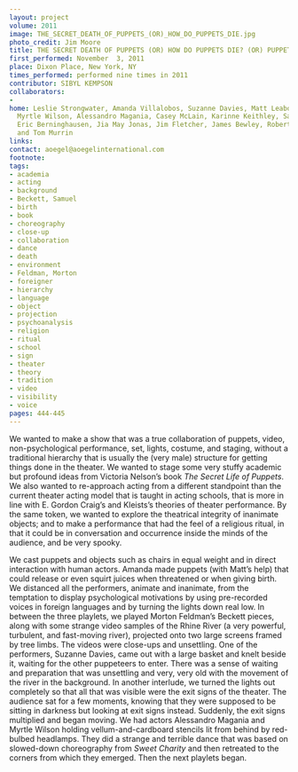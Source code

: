 ```yaml
---
layout: project
volume: 2011
image: THE_SECRET_DEATH_OF_PUPPETS_(OR)_HOW_DO_PUPPETS_DIE.jpg
photo_credit: Jim Moore
title: THE SECRET DEATH OF PUPPETS (OR) HOW DO PUPPETS DIE? (OR) PUPPETS DIE IN SECRET
first_performed: November  3, 2011
place: Dixon Place, New York, NY
times_performed: performed nine times in 2011
contributor: SIBYL KEMPSON
collaborators:
-
home: Leslie Strongwater, Amanda Villalobos, Suzanne Davies, Matt Leabo, Ben Williams,
  Myrtle Wilson, Alessandro Magania, Casey McLain, Karinne Keithley, Sam Goodman,
  Eric Berninghausen, Jia May Jonas, Jim Fletcher, James Bewley, Robert Johanson,
  and Tom Murrin
links:
contact: aoegel@aoegelinternational.com
footnote:
tags:
- academia
- acting
- background
- Beckett, Samuel
- birth
- book
- choreography
- close-up
- collaboration
- dance
- death
- environment
- Feldman, Morton
- foreigner
- hierarchy
- language
- object
- projection
- psychoanalysis
- religion
- ritual
- school
- sign
- theater
- theory
- tradition
- video
- visibility
- voice
pages: 444-445
---
```


We wanted to make a show that was a true collaboration of puppets, video, non-psychological performance, set, lights, costume, and staging, without a traditional hierarchy that is usually the (very male) structure for getting things done in the theater. We wanted to stage some very stuffy academic but profound ideas from Victoria Nelson’s book _The Secret Life of Puppets_. We also wanted to re-approach acting from a different standpoint than the current theater acting model that is taught in acting schools, that is more in line with E. Gordon Craig’s and Kleists’s theories of theater performance. By the same token, we wanted to explore the theatrical integrity of inanimate objects; and to make a performance that had the feel of a religious ritual, in that it could be in conversation and occurrence inside the minds of the audience, and be very spooky.

We cast puppets and objects such as chairs in equal weight and in direct interaction with human actors. Amanda made puppets (with Matt’s help) that could release or even squirt juices when threatened or when giving birth. We distanced all the performers, animate and inanimate, from the temptation to display psychological motivations by using pre-recorded voices in foreign languages and by turning the lights down real low. In between the three playlets, we played Morton Feldman’s Beckett pieces, along with some strange video samples of the Rhine River (a very powerful, turbulent, and fast-moving river), projected onto two large screens framed by tree limbs. The videos were close-ups and unsettling. One of the performers, Suzanne Davies, came out with a large basket and knelt beside it, waiting for the other puppeteers to enter. There was a sense of waiting and preparation that was unsettling and very, very old with the movement of the river in the background. In another interlude, we turned the lights out completely so that all that was visible were the exit signs of the theater. The audience sat for a few moments, knowing that they were supposed to be sitting in darkness but looking at exit signs instead. Suddenly, the exit signs multiplied and began moving. We had actors Alessandro Magania and Myrtle Wilson holding vellum-and-cardboard stencils lit from behind by red-bulbed headlamps. They did a strange and terrible dance that was based on slowed-down choreography from _Sweet Charity_ and then retreated to the corners from which they emerged. Then the next playlets began.
